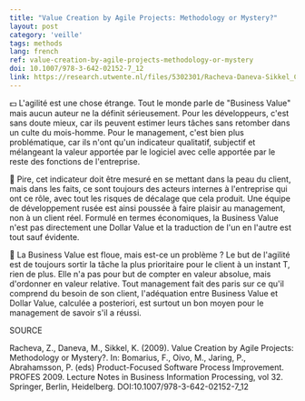 ```yaml
---
title: "Value Creation by Agile Projects: Methodology or Mystery?"
layout: post
category: 'veille'
tags: methods
lang: french
ref: value-creation-by-agile-projects-methodology-or-mystery
doi: 10.1007/978-3-642-02152-7_12
link: https://research.utwente.nl/files/5302301/Racheva-Daneva-Sikkel_CR_final.pdf
---
```


💵 L'agilité est une chose étrange. Tout le monde parle de "Business Value" mais aucun auteur ne la définit sérieusement. Pour les développeurs, c'est sans doute mieux, car ils peuvent estimer leurs tâches sans retomber dans un culte du mois-homme. Pour le management, c'est bien plus problématique, car ils n'ont qu'un indicateur qualitatif, subjectif et mélangeant la valeur apportée par le logiciel avec celle apportée par le reste des fonctions de l'entreprise. 

🤞 Pire, cet indicateur doit être mesuré en se mettant dans la peau du client, mais dans les faits, ce sont toujours des acteurs internes à l'entreprise qui ont ce rôle, avec tout les risques de décalage que cela produit. Une équipe de développement rusée est ainsi poussée à faire plaisir au management, non à un client réel. Formulé en termes économiques, la Business Value n'est pas directement une Dollar Value et la traduction de l'un en l'autre est tout sauf évidente.

🔀 La Business Value est floue, mais est-ce un problème ? Le but de l'agilité est de toujours sortir la tâche la plus prioritaire pour le client à un instant T, rien de plus. Elle n'a pas pour but de compter en valeur absolue, mais d'ordonner en valeur relative. Tout management fait des paris sur ce qu'il comprend du besoin de son client, l'adéquation entre Business Value et Dollar Value, calculée a posteriori, est surtout un bon moyen pour le management de savoir s'il a réussi.

SOURCE

Racheva, Z., Daneva, M., Sikkel, K. (2009). Value Creation by Agile Projects: Methodology or Mystery?. In: Bomarius, F., Oivo, M., Jaring, P., Abrahamsson, P. (eds) Product-Focused Software Process Improvement. PROFES 2009. Lecture Notes in Business Information Processing, vol 32. Springer, Berlin, Heidelberg. DOI:10.1007/978-3-642-02152-7_12